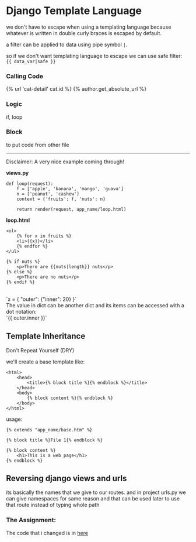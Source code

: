 # Django Template Language

we don't have to escape when using a templating language because whatever is written in double curly braces is escaped by default.

a filter can be applied to data using pipe symbol `|`.

so if we don't want templating language to escape we can use safe filter:<br>
`{{ data_var|safe }}`

### Calling Code
{% url 'cat-detail' cat.id %}
{% author.get_absolute_url %}

### Logic
if, loop

### Block
to put code from other file

---
Disclaimer: A very nice example coming through!

**views.py**
```
def loop(request):
    f = ['apple', 'banana', 'mango', 'guava']
    n = ['peanut', 'cashew']
    context = {'fruits': f, 'nuts': n}

    return render(request, app_name/loop.html)
```
**loop.html**
```
<ul>
    {% for x in fruits %}
    <li>{{x}}</li>
    {% endfor %}
</ul>

{% if nuts %}
    <p>There are {{nuts|length}} nuts</p>
{% else %}
    <p>There are no nuts</p>
{% endif %}
```
<br>
`x = { "outer": {"inner": 20} }`<br>
The value in dict can be another dict and its items can be accessed with a dot notation:<br>
`{{ outer.inner }}`

## Template Inheritance

Don't Repeat Yourself (DRY)

we'll create a base template like:
```
<html>
    <head>
        <title>{% block title %}{% endblock %}</title>
    </head>
    <body>
        {% block content %}{% endblock %}
    </body>
</html>
```
usage:
```
{% extends "app_name/base.htm" %}

{% block title %}File 1{% endblock %}

{% block content %}
    <h1>This is a web page</h1>
{% endblock %}
```

## Reversing django views and urls

its basically the names that we give to our routes. and in project urls.py we can give namespaces for same reason and that can be used later to use that route instead of typing whole path

### The Assignment:

The code that i changed is in [here](../codes/ass_les-10/)